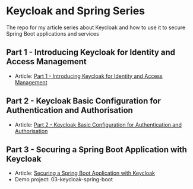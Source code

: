 # Keycloak and Spring Series
The repo for my article series about Keycloak and how to use it to secure Spring Boot applications and services

## Part 1 - Introducing Keycloak for Identity and Access Management

* Article: [Part 1 - Introducing Keycloak for Identity and Access Management](https://www.thomasvitale.com/introducing-keycloak-identity-access-management/)

## Part 2 - Keycloak Basic Configuration for Authentication and Authorisation

* Article: [Part 2 - Keycloak Basic Configuration for Authentication and Authorisation](https://www.thomasvitale.com/keycloak-configuration-authentication-authorisation/)

## Part 3 - Securing a Spring Boot Application with Keycloak

* Article: [Securing a Spring Boot Application with Keycloak](https://www.thomasvitale.com/spring-boot-keycloak-security/)
* Demo project: 03-keycloak-spring-boot
